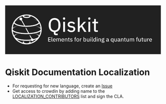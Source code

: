 ![Image](images/qiskit_header.png?raw=true)

# Qiskit Documentation Localization

- For requesting for new language, create an [Issue](https://github.com/Qiskit/qiskit-translations/issues/new)
- Get access to crowdin by adding name to the [LOCALIZATION_CONTRIBUTORS](LOCALIZATION_CONTRIBUTORS)
  list and sign the CLA.
